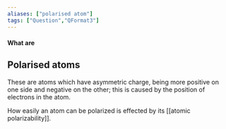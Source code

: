 ```yaml
---
aliases: ["polarised atom"]
tags: ["Question","QFormat3"]
---
```


#### What are
## Polarised atoms
These are atoms which have asymmetric charge, being more positive on one side and negative on the other; this is caused by the position of electrons in the atom.

How easily an atom can be polarized is effected by its [[atomic polarizability]].
